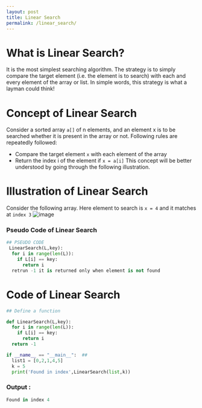 ```yaml
---
layout: post
title: Linear Search
permalink: /linear_search/
---
```


# What is Linear Search?
It is the most simplest searching algorithm. The strategy is to simply compare the target element (i.e. the element is to search) with each and every element of the array or list. In simple words, this strategy is what a layman could think!

# Concept of Linear Search
Consider a sorted array `a[]` of n elements, and an element x is to be searched whether it is present in the array or not. 
Following rules are repeatedly followed:
 * Compare the target element `x` with each element of the array
 * Return the index i of the element if `x = a[i]`
This concept will be better understood by going through the following illustration. 
# Illustration of Linear Search
Consider the following array. Here element to search is `x = 4` and it matches at `index 3`
 ![image](https://user-images.githubusercontent.com/35966401/48720491-0034de80-ec4a-11e8-8ed2-87ee327ff550.png)


                                                                                       
### Pseudo Code of Linear Search
```py
## PSEUDO CODE
 LinearSearch(L,key):  
  for i in range(len(L)):
    if L[i] == key:
      return i
  retrun -1 it is returned only when element is not found
```

# Code of Linear Search
```py
## Define a function 

def LinearSearch(L,key):  
  for i in range(len(L)):
    if L[i] == key:
      return i
  return -1

if __name__ == "__main__":  ##
  list1 = [0,2,1,4,5]
  k = 5
  print('Found in index',LinearSearch(list,k)) 
```
### Output :
```py 
Found in index 4 
```
